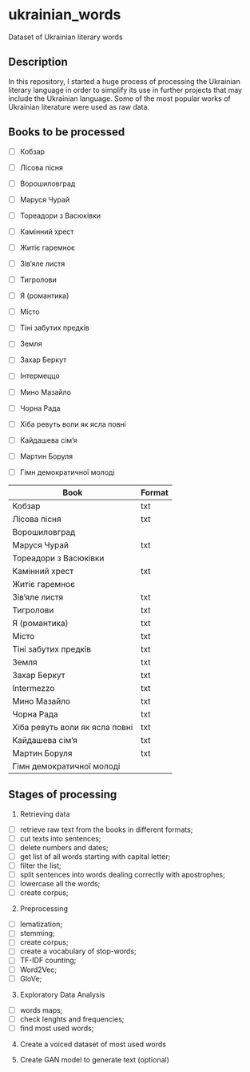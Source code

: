 # ukrainian_words
Dataset of Ukrainian literary words

## Description
In this repository, I started a huge process of processing the Ukrainian literary language in order to simplify its use in further projects that may include the Ukrainian language.
Some of the most popular works of Ukrainian literature were used as raw data.

## Books to be processed
- [ ] Кобзар
- [ ] Лісова пісня
- [ ] Ворошиловград
- [ ] Маруся Чурай
- [ ] Тореадори з Васюківки
- [ ] Камінний хрест
- [ ] Житіє гаремноє
- [ ] Зів‘яле листя
- [ ] Тигролови
- [ ] Я (романтика)
- [ ] Місто
- [ ] Тіні забутих предків
- [ ] Земля
- [ ] Захар Беркут
- [ ] Інтермеццо
- [ ] Мино Мазайло
- [ ] Чорна Рада
- [ ] Хіба ревуть воли як ясла повні
- [ ] Кайдашева сім‘я
- [ ] Мартин Боруля
- [ ] Гімн демократичної молоді


| Book | Format |
| ---- | ------ |
|Кобзар| txt |
|Лісова пісня| txt |
|Ворошиловград||
|Маруся Чурай| txt |
|Тореадори з Васюківки||
|Камінний хрест| txt |
|Житіє гаремноє||
|Зів‘яле листя| txt |
|Тигролови| txt |
|Я (романтика)| txt |
|Місто| txt |
|Тіні забутих предків| txt |
|Земля| txt |
|Захар Беркут| txt |
|Intermezzo| txt |
|Мино Мазайло| txt |
|Чорна Рада| txt |
|Хіба ревуть воли як ясла повні| txt |
|Кайдашева сім‘я| txt |
|Мартин Боруля| txt |
|Гімн демократичної молоді||


## Stages of processing

1. Retrieving data
- [ ] retrieve raw text from the books in different formats;
- [ ] cut texts into sentences;
- [ ] delete numbers and dates;
- [ ] get list of all words starting with capital letter;
- [ ] filter the list;
- [ ] split sentences into words dealing correctly with apostrophes;
- [ ] lowercase all the words;
- [ ] create corpus;

2. Preprocessing
- [ ] lematization;
- [ ] stemming;
- [ ] create corpus;
- [ ] create a vocabulary of stop-words;
- [ ] TF-IDF counting;
- [ ] Word2Vec;
- [ ] GloVe;

3. Exploratory Data Analysis
- [ ] words maps;
- [ ] check lenghts and frequencies;
- [ ] find most used words;

4. Create a voiced dataset of most used words

5. Create GAN model to generate text (optional)
